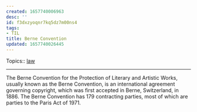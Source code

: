 ```yaml
---
created: 1657740006963
desc: ''
id: f3dxzyoqnr7kq5dz7m00ns4
tags:
- TIL
title: Berne Convention
updated: 1657740026445
---
```

   
Topics::  [law](../topics/law.md)   
   
   
---   
   
The Berne Convention for the Protection of Literary and Artistic Works, usually known as the Berne Convention, is an international agreement governing copyright, which was first accepted in Berne, Switzerland, in 1886. The Berne Convention has 179 contracting parties, most of which are parties to the Paris Act of 1971.